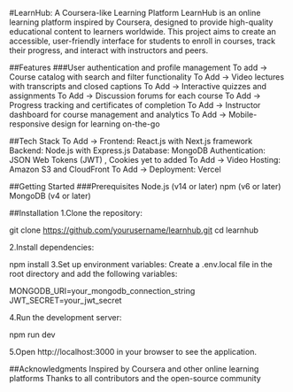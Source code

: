 #LearnHub: A Coursera-like Learning Platform
LearnHub is an online learning platform inspired by Coursera, designed to provide high-quality educational content to learners worldwide. This project aims to create an accessible, user-friendly interface for students to enroll in courses, track their progress, and interact with instructors and peers.

##Features
###User authentication and profile management
To add -> Course catalog with search and filter functionality
To Add -> Video lectures with transcripts and closed captions
To Add -> Interactive quizzes and assignments
To Add -> Discussion forums for each course
To Add -> Progress tracking and certificates of completion
To Add -> Instructor dashboard for course management and analytics
To Add -> Mobile-responsive design for learning on-the-go

##Tech Stack
To Add -> Frontend: React.js with Next.js framework
Backend: Node.js with Express.js
Database: MongoDB
Authentication: JSON Web Tokens (JWT) , Cookies yet to added
To Add -> Video Hosting: Amazon S3 and CloudFront
To Add -> Deployment: Vercel

##Getting Started
###Prerequisites
Node.js (v14 or later)
npm (v6 or later)
MongoDB (v4 or later)

##Installation
1.Clone the repository:

git clone https://github.com/yourusername/learnhub.git
cd learnhub

2.Install dependencies:

npm install
3.Set up environment variables: Create a .env.local file in the root directory and add the following variables:

MONGODB_URI=your_mongodb_connection_string
JWT_SECRET=your_jwt_secret

4.Run the development server:

npm run dev

5.Open http://localhost:3000 in your browser to see the application.

##Acknowledgments
Inspired by Coursera and other online learning platforms
Thanks to all contributors and the open-source community



